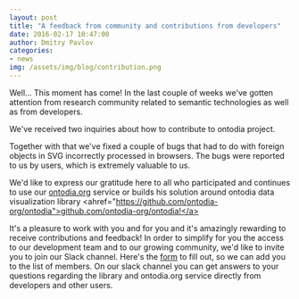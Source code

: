 ```yaml
---
layout: post
title: "A feedback from community and contributions from developers"
date: 2016-02-17 10:47:00
author: Dmitry Pavlov
categories:
- news
img: /assets/img/blog/contribution.png
---
```

Well... This moment has come!
In the last couple of weeks we've gotten attention from research community 
related to semantic technologies as well as from developers.
<!-- more -->
We've received two inquiries about how to contribute to ontodia project.

Together with that we've fixed a couple of bugs that had to do with foreign 
objects in SVG incorrectly processed in browsers. The bugs were reported to us by users, 
which is extremely valuable to us.

We'd like to express our gratitude here to all who participated and 
continues to use our <a href="https://ontodia.org">ontodia.org</a> service or builds his solution around 
ontodia data visualization library <ahref="https://github.com/ontodia-org/ontodia">github.com/ontodia-org/ontodia!</a> 

It's a pleasure to work with you and for you and it's amazingly rewarding to receive contributions and feedback!
In order to simplify for you the access to our development team and to our growing community, we'd like to invite 
you to join our Slack channel. Here's the <a href="https://goo.gl/forms/mfKFRRNU9ToHxGGM2">form</a> to fill out, 
so we can add you to the list of members. On our slack channel you can get answers to your questions regarding 
the library and ontodia.org service directly from developers and other users.
